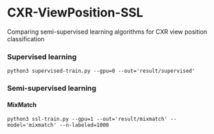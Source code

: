 # CXR-ViewPosition-SSL
Comparing semi-supervised learning algorithms for CXR view position classification

### Supervised learning
```
python3 supervised-train.py --gpu=0 --out='result/supervised' 
```

### Semi-supervised learning
#### MixMatch
```
python3 ssl-train.py --gpu=1 --out='result/mixmatch' --model='mixmatch' --n-labeled=1000
```

